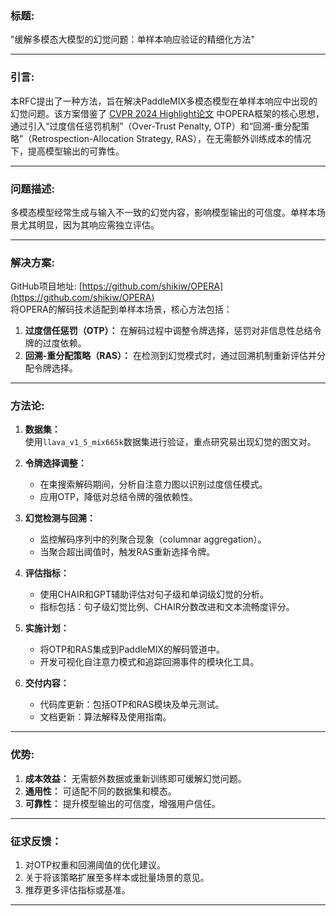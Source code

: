 ### 标题:  
"缓解多模态大模型的幻觉问题：单样本响应验证的精细化方法"

---

### 引言:  
本RFC提出了一种方法，旨在解决PaddleMIX多模态模型在单样本响应中出现的幻觉问题。该方案借鉴了 [CVPR 2024 Highlight论文](https://arxiv.org/abs/2311.17911) 中OPERA框架的核心思想，通过引入“过度信任惩罚机制”（Over-Trust Penalty, OTP）和“回溯-重分配策略”（Retrospection-Allocation Strategy, RAS），在无需额外训练成本的情况下，提高模型输出的可靠性。

---

### 问题描述:  
多模态模型经常生成与输入不一致的幻觉内容，影响模型输出的可信度。单样本场景尤其明显，因为其响应需独立评估。

---

### 解决方案:  
GitHub项目地址: [https://github.com/shikiw/OPERA](https://github.com/shikiw/OPERA)  
将OPERA的解码技术适配到单样本场景，核心方法包括：  
1. **过度信任惩罚（OTP）：** 在解码过程中调整令牌选择，惩罚对非信息性总结令牌的过度依赖。  
2. **回溯-重分配策略（RAS）：** 在检测到幻觉模式时，通过回溯机制重新评估并分配令牌选择。  

---

### 方法论:  

1. **数据集：**  
   使用`llava_v1_5_mix665k`数据集进行验证，重点研究易出现幻觉的图文对。  

2. **令牌选择调整：**  
   - 在束搜索解码期间，分析自注意力图以识别过度信任模式。  
   - 应用OTP，降低对总结令牌的强依赖性。  

3. **幻觉检测与回溯：**  
   - 监控解码序列中的列聚合现象（columnar aggregation）。  
   - 当聚合超出阈值时，触发RAS重新选择令牌。  

4. **评估指标：**  
   - 使用CHAIR和GPT辅助评估对句子级和单词级幻觉的分析。  
   - 指标包括：句子级幻觉比例、CHAIR分数改进和文本流畅度评分。  

5. **实施计划：**  
   - 将OTP和RAS集成到PaddleMIX的解码管道中。  
   - 开发可视化自注意力模式和追踪回溯事件的模块化工具。  

6. **交付内容：**  
   - 代码库更新：包括OTP和RAS模块及单元测试。  
   - 文档更新：算法解释及使用指南。  

---

### 优势:  
1. **成本效益：** 无需额外数据或重新训练即可缓解幻觉问题。  
2. **通用性：** 可适配不同的数据集和模态。  
3. **可靠性：** 提升模型输出的可信度，增强用户信任。  

---

### 征求反馈：  
1. 对OTP权重和回溯阈值的优化建议。  
2. 关于将该策略扩展至多样本或批量场景的意见。  
3. 推荐更多评估指标或基准。  

---